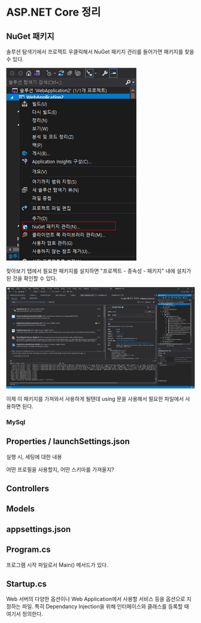 # ASP.NET Core 정리



## NuGet 패키지

솔루션 탐색기에서 프로젝트 우클릭해서 NuGet 패키지 관리를 들어가면 패키지를 찾을 수 있다.

![NuGet패키지관리](./asset/NuGet패키지관리.PNG)

찾아보기 탭에서 필요한 패키지를 설치하면 "프로젝트 - 종속성 - 패키지" 내에 설치가 된 것을 확인할 수 있다.

![NuGet패키지](./asset/NuGet패키지.PNG)

이제 이 패키지를 가져와서 사용하게 될텐데 using 문을 사용해서 필요한 파일에서 사용하면 된다.



### MySql





## Properties / launchSettings.json

실행 시, 세팅에 대한 내용

어떤 프로필을 사용할지, 어떤 스키마를 가져올지?



## Controllers



## Models



## appsettings.json



## Program.cs

프로그램 시작 파일로서 Main() 메서드가 있다.



## Startup.cs

Web 서버의 다양한 옵션이나 Web Application에서 사용할 서비스 등을 옵션으로 지정하는 파일. 특히 Dependancy Injection을 위해 인터페이스와 클래스를 등록할 때 여기서 정의한다.